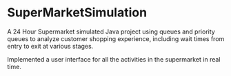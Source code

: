# SuperMarketSimulation

A 24 Hour Supermarket simulated Java project using queues and priority queues to analyze customer shopping experience, including wait times from entry to exit at various stages. 

Implemented a user interface for all the activities in the supermarket in real time.
